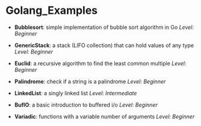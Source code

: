 # Golang_Examples

* **Bubblesort**: simple implementation of bubble sort algorithm in Go
  *Level: Beginner*

* **GenericStack**: a stack (LIFO collection) that can hold values of any type
  *Level: Beginner*

* **Euclid**: a recursive algorithm to find the least common multiple
  *Level: Beginner*

* **Palindrome**: check if a string is a palindrome
  *Level: Beginner*

* **LinkedList**: a singly linked list
   *Level: Intermediate*

* **BufIO**: a basic introduction to buffered i/o
   *Level: Beginner*

* **Variadic**: functions with a variable number of arguments
   *Level: Beginner*